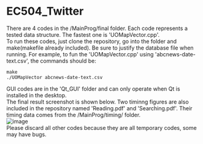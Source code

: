 # EC504_Twitter <br/>
There are 4 codes in the /MainProg/final folder. Each code represents a tested data structure. The fastest one is 'UOMapVector.cpp'.<br/>
To run these codes, just clone the repository, go into the folder and make(makefile already included). Be sure to justify the database file when running. For example, to fun the 'UOMapVector.cpp' using 'abcnews-date-text.csv', the commands should be:
```
make
./UOMapVector abcnews-date-text.csv
```
GUI codes are in the 'Qt_GUI' folder and can only operate when Qt is installed in the desktop.<br/>
The final result screenshot is shown below. Two timinng figures are also included in the repository named 'Reading.pdf' and 'Searching.pdf'. Their timing data comes from the /MainProg/timing/ folder.<br/>
![image](https://github.com/ShidongS/EC504_Twitter/blob/master/Qt_GUI/截屏2019-12-0421.17.41.png)<br/>
Please discard all other codes because they are all temporary codes, some may have bugs.
